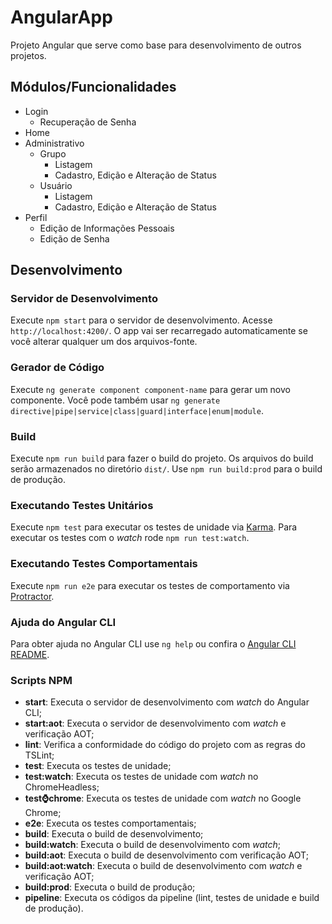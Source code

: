 # AngularApp

Projeto Angular que serve como base para desenvolvimento de outros projetos.

## Módulos/Funcionalidades

* Login
  * Recuperação de Senha
* Home
* Administrativo
  * Grupo
    * Listagem
    * Cadastro, Edição e Alteração de Status
  * Usuário
    * Listagem
    * Cadastro, Edição e Alteração de Status
* Perfil
  * Edição de Informações Pessoais
  * Edição de Senha

## Desenvolvimento

### Servidor de Desenvolvimento

Execute `npm start` para o servidor de desenvolvimento. Acesse `http://localhost:4200/`. O app vai ser recarregado automaticamente se você alterar qualquer um dos arquivos-fonte.

### Gerador de Código

Execute `ng generate component component-name` para gerar um novo componente. Você pode também usar `ng generate directive|pipe|service|class|guard|interface|enum|module`.

### Build

Execute `npm run build` para fazer o build do projeto. Os arquivos do build serão armazenados no diretório `dist/`. Use `npm run build:prod` para o build de produção.

### Executando Testes Unitários

Execute `npm test` para executar os testes de unidade via [Karma](https://karma-runner.github.io). Para executar os testes com o *watch* rode `npm run test:watch`.

### Executando Testes Comportamentais

Execute `npm run e2e` para executar os testes de comportamento via [Protractor](http://www.protractortest.org/).

### Ajuda do Angular CLI

Para obter ajuda no Angular CLI use `ng help` ou confira o [Angular CLI README](https://github.com/angular/angular-cli/blob/master/README.md).

### Scripts NPM

* **start**: Executa o servidor de desenvolvimento com *watch* do Angular CLI;
* **start:aot**: Executa o servidor de desenvolvimento com *watch* e verificação AOT;
* **lint**: Verifica a conformidade do código do projeto com as regras do TSLint;
* **test**: Executa os testes de unidade;
* **test:watch**: Executa os testes de unidade com *watch* no ChromeHeadless;
* **test:watch:chrome**: Executa os testes de unidade com *watch* no Google Chrome;
* **e2e**: Executa os testes comportamentais;
* **build**: Executa o build de desenvolvimento;
* **build:watch**: Executa o build de desenvolvimento com *watch*;
* **build:aot**: Executa o build de desenvolvimento com verificação AOT;
* **build:aot:watch**: Executa o build de desenvolvimento com *watch* e verificação AOT;
* **build:prod**: Executa o build de produção;
* **pipeline**: Executa os códigos da pipeline (lint, testes de unidade e build de produção).
